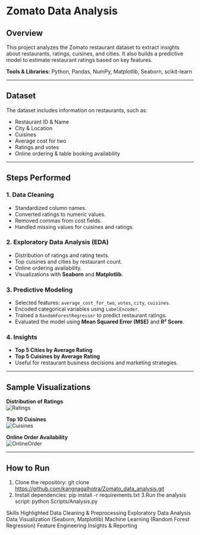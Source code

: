 # Zomato Data Analysis

## Overview
This project analyzes the Zomato restaurant dataset to extract insights about restaurants, ratings, cuisines, and cities. It also builds a predictive model to estimate restaurant ratings based on key features.

**Tools & Libraries:** Python, Pandas, NumPy, Matplotlib, Seaborn, scikit-learn  

---

## Dataset
The dataset includes information on restaurants, such as:
- Restaurant ID & Name
- City & Location
- Cuisines
- Average cost for two
- Ratings and votes
- Online ordering & table booking availability

---

## Steps Performed

### 1. Data Cleaning
- Standardized column names.
- Converted ratings to numeric values.
- Removed commas from cost fields.
- Handled missing values for cuisines and ratings.

### 2. Exploratory Data Analysis (EDA)
- Distribution of ratings and rating texts.
- Top cuisines and cities by restaurant count.
- Online ordering availability.
- Visualizations with **Seaborn** and **Matplotlib**.

### 3. Predictive Modeling
- Selected features: `average_cost_for_two`, `votes`, `city`, `cuisines`.
- Encoded categorical variables using `LabelEncoder`.
- Trained a `RandomForestRegressor` to predict restaurant ratings.
- Evaluated the model using **Mean Squared Error (MSE)** and **R² Score**.

### 4. Insights
- **Top 5 Cities by Average Rating**
- **Top 5 Cuisines by Average Rating**
- Useful for restaurant business decisions and marketing strategies.

---

## Sample Visualizations

**Distribution of Ratings**  
![Ratings](TopCities.png)  

**Top 10 Cuisines**  
![Cuisines](TopCuisines.png)  

**Online Order Availability**  
![OnlineOrder](OnlineOrder.png)  

---

## How to Run
1. Clone the repository:
git clone https://github.com/kangnagalhotra/Zomato_data_analysis.git
2. Install dependencies:
pip install -r requirements.txt
3.Run the analysis script:
python Scripts/Analysis.py

Skills Highlighted
Data Cleaning & Preprocessing
Exploratory Data Analysis
Data Visualization (Seaborn, Matplotlib)
Machine Learning (Random Forest Regression)
Feature Engineering
Insights & Reporting
